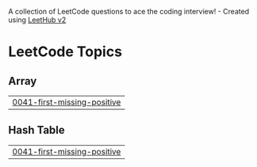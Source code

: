 A collection of LeetCode questions to ace the coding interview! - Created using [LeetHub v2](https://github.com/arunbhardwaj/LeetHub-2.0)
<!---LeetCode Topics Start-->
# LeetCode Topics
## Array
|  |
| ------- |
| [0041-first-missing-positive](https://github.com/Outalb-Walid/Problem_Solving/tree/master/0041-first-missing-positive) |
## Hash Table
|  |
| ------- |
| [0041-first-missing-positive](https://github.com/Outalb-Walid/Problem_Solving/tree/master/0041-first-missing-positive) |
<!---LeetCode Topics End-->